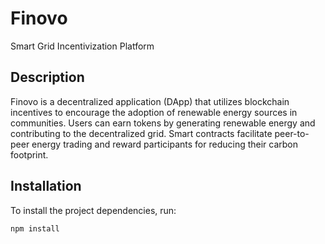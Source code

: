 # Finovo

Smart Grid Incentivization Platform

## Description

Finovo is a decentralized application (DApp) that utilizes blockchain incentives to encourage the adoption of renewable energy sources in communities. Users can earn tokens by generating renewable energy and contributing to the decentralized grid. Smart contracts facilitate peer-to-peer energy trading and reward participants for reducing their carbon footprint.

## Installation

To install the project dependencies, run:

```bash
npm install
